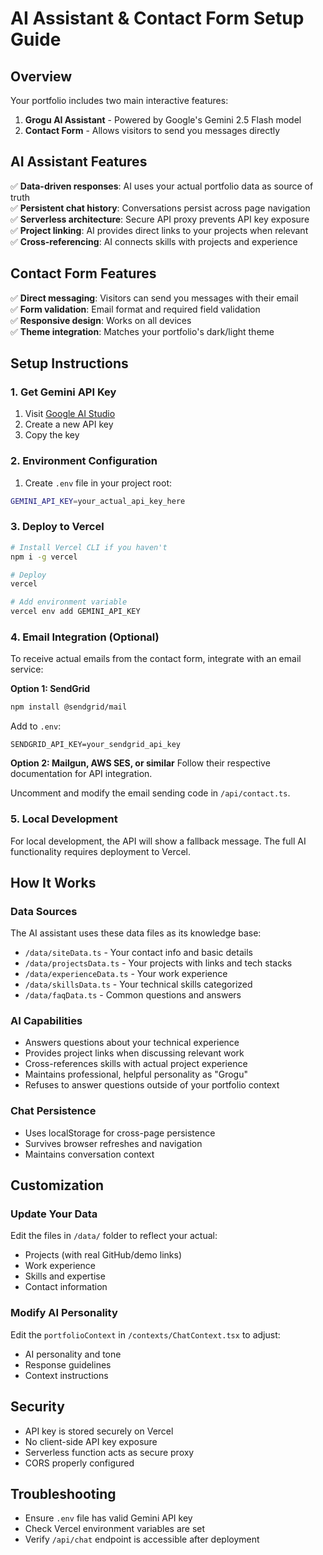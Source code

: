 # AI Assistant & Contact Form Setup Guide

## Overview
Your portfolio includes two main interactive features:
1. **Grogu AI Assistant** - Powered by Google's Gemini 2.5 Flash model
2. **Contact Form** - Allows visitors to send you messages directly

## AI Assistant Features
✅ **Data-driven responses**: AI uses your actual portfolio data as source of truth  
✅ **Persistent chat history**: Conversations persist across page navigation  
✅ **Serverless architecture**: Secure API proxy prevents API key exposure  
✅ **Project linking**: AI provides direct links to your projects when relevant  
✅ **Cross-referencing**: AI connects skills with projects and experience  

## Contact Form Features
✅ **Direct messaging**: Visitors can send you messages with their email  
✅ **Form validation**: Email format and required field validation  
✅ **Responsive design**: Works on all devices  
✅ **Theme integration**: Matches your portfolio's dark/light theme  

## Setup Instructions

### 1. Get Gemini API Key
1. Visit [Google AI Studio](https://aistudio.google.com/app/apikey)
2. Create a new API key
3. Copy the key

### 2. Environment Configuration
1. Create `.env` file in your project root:
```bash
GEMINI_API_KEY=your_actual_api_key_here
```

### 3. Deploy to Vercel
```bash
# Install Vercel CLI if you haven't
npm i -g vercel

# Deploy
vercel

# Add environment variable
vercel env add GEMINI_API_KEY
```

### 4. Email Integration (Optional)
To receive actual emails from the contact form, integrate with an email service:

**Option 1: SendGrid**
```bash
npm install @sendgrid/mail
```
Add to `.env`:
```
SENDGRID_API_KEY=your_sendgrid_api_key
```

**Option 2: Mailgun, AWS SES, or similar**
Follow their respective documentation for API integration.

Uncomment and modify the email sending code in `/api/contact.ts`.

### 5. Local Development
For local development, the API will show a fallback message. The full AI functionality requires deployment to Vercel.

## How It Works

### Data Sources
The AI assistant uses these data files as its knowledge base:
- `/data/siteData.ts` - Your contact info and basic details
- `/data/projectsData.ts` - Your projects with links and tech stacks
- `/data/experienceData.ts` - Your work experience
- `/data/skillsData.ts` - Your technical skills categorized
- `/data/faqData.ts` - Common questions and answers

### AI Capabilities
- Answers questions about your technical experience
- Provides project links when discussing relevant work
- Cross-references skills with actual project experience
- Maintains professional, helpful personality as "Grogu"
- Refuses to answer questions outside of your portfolio context

### Chat Persistence
- Uses localStorage for cross-page persistence
- Survives browser refreshes and navigation
- Maintains conversation context

## Customization

### Update Your Data
Edit the files in `/data/` folder to reflect your actual:
- Projects (with real GitHub/demo links)
- Work experience
- Skills and expertise
- Contact information

### Modify AI Personality
Edit the `portfolioContext` in `/contexts/ChatContext.tsx` to adjust:
- AI personality and tone
- Response guidelines
- Context instructions

## Security
- API key is stored securely on Vercel
- No client-side API key exposure
- Serverless function acts as secure proxy
- CORS properly configured

## Troubleshooting
- Ensure `.env` file has valid Gemini API key
- Check Vercel environment variables are set
- Verify `/api/chat` endpoint is accessible after deployment
